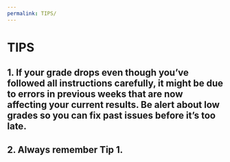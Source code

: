 ```yaml
---
permalink: TIPS/
---
```


# TIPS

## 1. If your grade drops even though you’ve followed all instructions carefully, it might be due to errors in previous weeks that are now affecting your current results. Be alert about low grades so you can fix past issues before it’s too late.
## 2. Always remember Tip 1.
